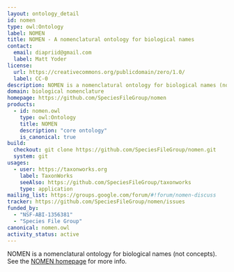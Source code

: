 ```yaml
---
layout: ontology_detail
id: nomen
type: owl:Ontology
label: NOMEN
title: NOMEN - A nomenclatural ontology for biological names
contact:
  email: diapriid@gmail.com
  label: Matt Yoder
license:
  url: https://creativecommons.org/publicdomain/zero/1.0/
  label: CC-0
description: NOMEN is a nomenclatural ontology for biological names (not concepts).  It encodes the goverened rules of nomenclature.
domain: biological nomenclature 
homepage: https://github.com/SpeciesFileGroup/nomen
products:
  - id: nomen.owl
    type: owl:Ontology 
    title: NOMEN
    description: "core ontology"
    is_canonical: true
build:
  checkout: git clone https://github.com/SpeciesFileGroup/nomen.git
  system: git
usages: 
  - user: https://taxonworks.org
    label: TaxonWorks
    seeAlso: https://github.com/SpeciesFileGroup/taxonworks
    type: application
mailing_list: https://groups.google.com/forum/#!forum/nomen-discuss
tracker: https://github.com/SpeciesFileGroup/nomen/issues
funded_by: 
  - "NSF-ABI-1356381"
  - "Species File Group"
canonical: nomen.owl
activity_status: active
---
```


NOMEN is a nomenclatural ontology for biological names (not concepts).  See the <a href="https://github.com/SpeciesFileGroup/nomen=">NOMEN homepage</a> for more info.
